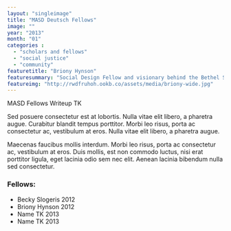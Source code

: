 ```yaml
---
layout: "singleimage"
title: "MASD Deutsch Fellows"
image: ""
year: "2013"
month: "01"
categories :
  - "scholars and fellows"
  - "social justice"
  - "community"
featuretitle: "Briony Hynson"
featuresummary: "Social Design Fellow and visionary behind the Bethel Street Playscape."
featureimg: "http://rwdfruhoh.ookb.co/assets/media/briony-wide.jpg"
---
```


MASD Fellows Writeup TK

Sed posuere consectetur est at lobortis. Nulla vitae elit libero, a pharetra augue. Curabitur blandit tempus porttitor. Morbi leo risus, porta ac consectetur ac, vestibulum at eros. Nulla vitae elit libero, a pharetra augue.

Maecenas faucibus mollis interdum. Morbi leo risus, porta ac consectetur ac, vestibulum at eros. Duis mollis, est non commodo luctus, nisi erat porttitor ligula, eget lacinia odio sem nec elit. Aenean lacinia bibendum nulla sed consectetur.

### Fellows:
- Becky Slogeris 2012
- Briony Hynson 2012
- Name TK 2013
- Name TK 2013

